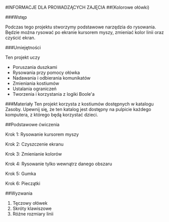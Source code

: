 #INFORMACJE DLA PROWADZĄCYCH ZAJĘCIA
##(Kolorowe ołówki)

###Wstęp

Podczas tego projektu stworzymy podstawowe narzędzia do rysowania. Będzie można rysować po ekranie kursorem myszy, zmieniać kolor linii oraz czyścić ekran.

###Umiejętności

Ten projekt uczy

* Poruszania duszkami
* Rysowania przy pomocy ołówka
* Nadawania i odbierania komunikatów
* Zmieniania kostiumów
* Ustalania ograniczeń
* Tworzenia i korzystania z logiki Boole'a

###Materiały
Ten projekt korzysta z kostiumów dostępnych w katalogu Zasoby. Upewnij się, że ten katalog jest dostępny na pulpicie każdego komputera, z którego będą korzystać dzieci.

##Podstawowe ćwiczenia

Krok 1: Rysowanie kursorem myszy

Krok 2: Czyszczenie ekranu

Krok 3: Zmienianie kolorów

Krok 4: Rysowanie tylko wewnątrz danego obszaru

Krok 5: Gumka

Krok 6: Pieczątki

##Wyzwania

1. Tęczowy ołówek
2. Skróty klawiszowe
3. Różne rozmiary linii
